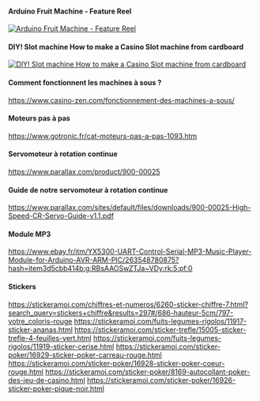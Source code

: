 #### Arduino Fruit Machine - Feature Reel
<a href="https://www.youtube.com/watch?v=QCF7HrBWTgs&t=0s&index=6&list=LLB7UFHfT3-WoMwWvKr9C8wA"><img src="https://i.ytimg.com/vi_webp/QCF7HrBWTgs/hqdefault.webp" alt="Arduino Fruit Machine - Feature Reel" /></a>

#### DIY! Slot machine How to make a Casino Slot machine from cardboard
<a href="https://www.youtube.com/watch?v=1jY8ld2u5S0"><img src="https://i.ytimg.com/an_webp/GP3BuYGFd1c/mqdefault_6s.webp?du=3000&sqp=CNqMkeQF&rs=AOn4CLCGelrrW-yjIaqdy5KR0iR5rs7RsQ" alt="DIY! Slot machine How to make a Casino Slot machine from cardboard" /></a>

#### Comment fonctionnent les machines à sous ?
https://www.casino-zen.com/fonctionnement-des-machines-a-sous/

#### Moteurs pas à pas
https://www.gotronic.fr/cat-moteurs-pas-a-pas-1093.htm

#### Servomoteur à rotation continue
https://www.parallax.com/product/900-00025

#### Guide de notre servomoteur à rotation continue
https://www.parallax.com/sites/default/files/downloads/900-00025-High-Speed-CR-Servo-Guide-v1.1.pdf

#### Module MP3
https://www.ebay.fr/itm/YX5300-UART-Control-Serial-MP3-Music-Player-Module-for-Arduino-AVR-ARM-PIC/263548780875?hash=item3d5cbb414b:g:RBsAAOSwZTJa~VDy:rk:5:pf:0

#### Stickers
https://stickeramoi.com/chiffres-et-numeros/6260-sticker-chiffre-7.html?search_query=stickers+chiffre&results=297#/686-hauteur-5cm/797-votre_coloris-rouge
https://stickeramoi.com/fuits-legumes-rigolos/11917-sticker-ananas.html
https://stickeramoi.com/sticker-trefle/15005-sticker-trefle-4-feuilles-vert.html
https://stickeramoi.com/fuits-legumes-rigolos/11919-sticker-cerise.html
https://stickeramoi.com/sticker-poker/16929-sticker-poker-carreau-rouge.html
https://stickeramoi.com/sticker-poker/16928-sticker-poker-coeur-rouge.html
https://stickeramoi.com/sticker-poker/8169-autocollant-poker-des-jeu-de-casino.html
https://stickeramoi.com/sticker-poker/16926-sticker-poker-pique-noir.html
